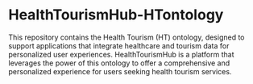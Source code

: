 # HealthTourismHub-HTontology

This repository contains the Health Tourism (HT) ontology, designed to support applications that integrate healthcare and tourism data for personalized user experiences.
HealthTourismHub is a platform that leverages the power of this ontology to offer a comprehensive and personalized experience for users seeking health tourism services.
